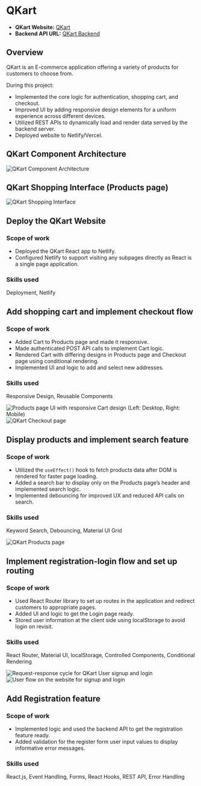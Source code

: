 # QKart

- **QKart Website:** [QKart](https://qkart-frontend-beryl.vercel.app/)
- **Backend API URL:** [QKart Backend](https://qkart-frontend-bup8.onrender.com/)

## Overview
QKart is an E-commerce application offering a variety of products for customers to choose from.

During this project:
- Implemented the core logic for authentication, shopping cart, and checkout.
- Improved UI by adding responsive design elements for a uniform experience across different devices.
- Utilized REST APIs to dynamically load and render data served by the backend server.
- Deployed website to Netlify/Vercel.

## QKart Component Architecture
![QKart Component Architecture](https://github.com/RutikKulkarni/QKart/assets/86470947/79950052-bd2c-46a4-b789-0f9a0a21b676)

## QKart Shopping Interface (Products page)
![QKart Shopping Interface](https://github.com/RutikKulkarni/QKart/assets/86470947/b8a57475-0655-4e18-931a-1bb468e6e8ac)


## Deploy the QKart Website
### Scope of work
- Deployed the QKart React app to Netlify.
- Configured Netlify to support visiting any subpages directly as React is a single page application.
### Skills used
Deployment, Netlify

## Add shopping cart and implement checkout flow
### Scope of work
- Added Cart to Products page and made it responsive.
- Made authenticated POST API calls to implement Cart logic.
- Rendered Cart with differing designs in Products page and Checkout page using conditional rendering.
- Implemented UI and logic to add and select new addresses.
### Skills used
Responsive Design, Reusable Components

![Products page UI with responsive Cart design (Left: Desktop, Right: Mobile)](https://github.com/RutikKulkarni/QKart/assets/86470947/1834709b-748b-40ed-a80b-34053f52ffd0)
![QKart Checkout page](https://github.com/RutikKulkarni/QKart/assets/86470947/d8fdb9ae-6003-437a-87de-e9cd2b8460cc)

## Display products and implement search feature
### Scope of work
- Utilized the `useEffect()` hook to fetch products data after DOM is rendered for faster page loading.
- Added a search bar to display only on the Products page’s header and implemented search logic.
- Implemented debouncing for improved UX and reduced API calls on search.
### Skills used
Keyword Search, Debouncing, Material UI Grid

![QKart Products page](https://github.com/RutikKulkarni/QKart/assets/86470947/efa8d835-4a65-4a67-b69d-497bd294e971)


## Implement registration-login flow and set up routing
### Scope of work
- Used React Router library to set up routes in the application and redirect customers to appropriate pages.
- Added UI and logic to get the Login page ready.
- Stored user information at the client side using localStorage to avoid login on revisit.
### Skills used
React Router, Material UI, localStorage, Controlled Components, Conditional Rendering

![Request-response cycle for QKart User signup and login](https://github.com/RutikKulkarni/QKart/assets/86470947/36ed288e-ad18-4a31-bd50-f508cc8b2c39)
![User flow on the website for signup and login](https://github.com/RutikKulkarni/QKart/assets/86470947/e63a7c5d-4c0c-4c49-89a2-00bde00e2e84)


## Add Registration feature
### Scope of work
- Implemented logic and used the backend API to get the registration feature ready.
- Added validation for the register form user input values to display informative error messages.
### Skills used
React.js, Event Handling, Forms, React Hooks, REST API, Error Handling
